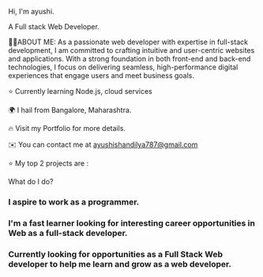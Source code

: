 Hi, I'm ayushi.

A Full stack Web Developer. 

👨‍💻ABOUT ME:
As a passionate web developer with expertise in full-stack development, I am committed to crafting intuitive and user-centric websites and applications. With a strong foundation in both front-end and back-end technologies, I focus on delivering seamless, high-performance digital experiences that engage users and meet business goals.

⭐ Currently learning Node.js, cloud services 

🌍 I hail from Bangalore, Maharashtra.

🔥 Visit my Portfolio for more details.

✉️ You can contact me at ayushishandilya787@gmail.com

⭐ My top 2 projects are : 

What do I do? 

### I aspire to work as a programmer.
### I'm a fast learner looking for interesting career opportunities in Web as a full-stack developer.
### Currently looking for opportunities as a Full Stack Web developer to help me learn and grow as a web developer.




